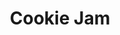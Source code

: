 ---
layout: article
title: "Cookie Jam"
modified:
categories: blog
excerpt: 
tags: []
image: 
  feature: 
  teaser: Game/Cookie_Jam.png
  thumb:

---